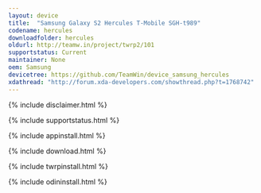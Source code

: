 ```yaml
---
layout: device
title:  "Samsung Galaxy S2 Hercules T-Mobile SGH-t989"
codename: hercules
downloadfolder: hercules
oldurl: http://teamw.in/project/twrp2/101
supportstatus: Current
maintainer: None
oem: Samsung
devicetree: https://github.com/TeamWin/device_samsung_hercules
xdathread: "http://forum.xda-developers.com/showthread.php?t=1768742"
---
```


{% include disclaimer.html %}

{% include supportstatus.html %}

{% include appinstall.html %}

{% include download.html %}

{% include twrpinstall.html %}

{% include odininstall.html %}
